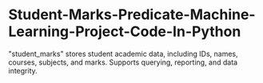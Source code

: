 # Student-Marks-Predicate-Machine-Learning-Project-Code-In-Python
"student_marks" stores student academic data, including IDs, names, courses, subjects, and marks. Supports querying, reporting, and data integrity.
